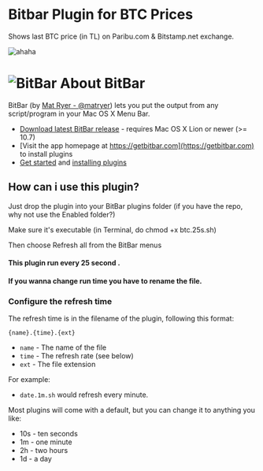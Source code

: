 # Bitbar Plugin for BTC Prices

Shows last BTC price (in TL) on Paribu.com & Bitstamp.net exchange.


![ahaha](https://image.ibb.co/cggRS6/Screen_Shot_2017_12_22_at_17_52_55.png)




# ![BitBar](https://github.com/matryer/bitbar/raw/master/Docs/bitbar-32.png) About BitBar


BitBar (by [Mat Ryer - @matryer](https://twitter.com/matryer)) lets you put the output from any script/program in your Mac OS X Menu Bar.

  * [Download latest BitBar release](https://github.com/matryer/bitbar/releases/latest) - requires Mac OS X Lion or newer (>= 10.7)
  * [Visit the app homepage at https://getbitbar.com](https://getbitbar.com) to install plugins
  * [Get started](#get-started) and [installing plugins](#installing-plugins)


## How can i use this plugin?

Just drop the plugin into your BitBar plugins folder (if you have the repo, why not use the Enabled folder?)

Make sure it's executable (in Terminal, do chmod +x btc.25s.sh)

Then choose Refresh all from the BitBar menus


####  This plugin run every 25 second . 
#### If you wanna change run time you have to rename the file.

### Configure the refresh time

The refresh time is in the filename of the plugin, following this format:

    {name}.{time}.{ext}

  * `name` - The name of the file
  * `time` - The refresh rate (see below)
  * `ext` - The file extension

For example:

  * `date.1m.sh` would refresh every minute.

Most plugins will come with a default, but you can change it to anything you like:

  * 10s - ten seconds
  * 1m - one minute
  * 2h - two hours
  * 1d - a day



